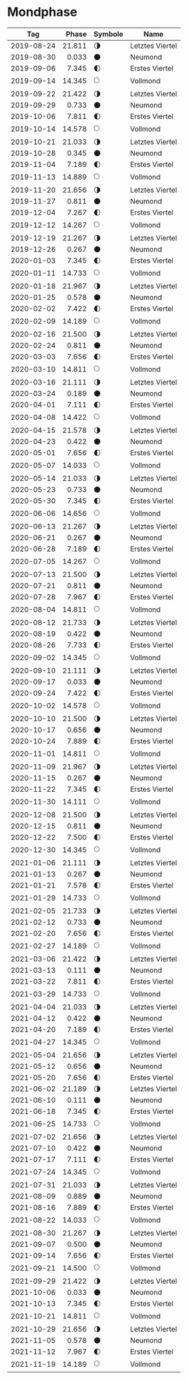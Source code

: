 # Mondphase
    
Tag        | Phase  | Symbole | Name
-----------|-------:|---|---
2019-08-24 | 21.811 | 🌗 | Letztes Viertel
2019-08-30 |  0.033 | 🌑 | Neumond
2019-09-06 |  7.345 | 🌓 | Erstes Viertel
2019-09-14 | 14.345 | 🌕 | Vollmond
2019-09-22 | 21.422 | 🌗 | Letztes Viertel
2019-09-29 |  0.733 | 🌑 | Neumond
2019-10-06 |  7.811 | 🌓 | Erstes Viertel
2019-10-14 | 14.578 | 🌕 | Vollmond
2019-10-21 | 21.033 | 🌗 | Letztes Viertel
2019-10-28 |  0.345 | 🌑 | Neumond
2019-11-04 |  7.189 | 🌓 | Erstes Viertel
2019-11-13 | 14.889 | 🌕 | Vollmond
2019-11-20 | 21.656 | 🌗 | Letztes Viertel
2019-11-27 |  0.811 | 🌑 | Neumond
2019-12-04 |  7.267 | 🌓 | Erstes Viertel
2019-12-12 | 14.267 | 🌕 | Vollmond
2019-12-19 | 21.267 | 🌗 | Letztes Viertel
2019-12-26 |  0.267 | 🌑 | Neumond
2020-01-03 |  7.345 | 🌓 | Erstes Viertel
2020-01-11 | 14.733 | 🌕 | Vollmond
2020-01-18 | 21.967 | 🌗 | Letztes Viertel
2020-01-25 |  0.578 | 🌑 | Neumond
2020-02-02 |  7.422 | 🌓 | Erstes Viertel
2020-02-09 | 14.189 | 🌕 | Vollmond
2020-02-16 | 21.500 | 🌗 | Letztes Viertel
2020-02-24 |  0.811 | 🌑 | Neumond
2020-03-03 |  7.656 | 🌓 | Erstes Viertel
2020-03-10 | 14.811 | 🌕 | Vollmond
2020-03-16 | 21.111 | 🌗 | Letztes Viertel
2020-03-24 |  0.189 | 🌑 | Neumond
2020-04-01 |  7.111 | 🌓 | Erstes Viertel
2020-04-08 | 14.422 | 🌕 | Vollmond
2020-04-15 | 21.578 | 🌗 | Letztes Viertel
2020-04-23 |  0.422 | 🌑 | Neumond
2020-05-01 |  7.656 | 🌓 | Erstes Viertel
2020-05-07 | 14.033 | 🌕 | Vollmond
2020-05-14 | 21.033 | 🌗 | Letztes Viertel
2020-05-23 |  0.733 | 🌑 | Neumond
2020-05-30 |  7.345 | 🌓 | Erstes Viertel
2020-06-06 | 14.656 | 🌕 | Vollmond
2020-06-13 | 21.267 | 🌗 | Letztes Viertel
2020-06-21 |  0.267 | 🌑 | Neumond
2020-06-28 |  7.189 | 🌓 | Erstes Viertel
2020-07-05 | 14.267 | 🌕 | Vollmond
2020-07-13 | 21.500 | 🌗 | Letztes Viertel
2020-07-21 |  0.811 | 🌑 | Neumond
2020-07-28 |  7.967 | 🌓 | Erstes Viertel
2020-08-04 | 14.811 | 🌕 | Vollmond
2020-08-12 | 21.733 | 🌗 | Letztes Viertel
2020-08-19 |  0.422 | 🌑 | Neumond
2020-08-26 |  7.733 | 🌓 | Erstes Viertel
2020-09-02 | 14.345 | 🌕 | Vollmond
2020-09-10 | 21.111 | 🌗 | Letztes Viertel
2020-09-17 |  0.033 | 🌑 | Neumond
2020-09-24 |  7.422 | 🌓 | Erstes Viertel
2020-10-02 | 14.578 | 🌕 | Vollmond
2020-10-10 | 21.500 | 🌗 | Letztes Viertel
2020-10-17 |  0.656 | 🌑 | Neumond
2020-10-24 |  7.889 | 🌓 | Erstes Viertel
2020-11-01 | 14.811 | 🌕 | Vollmond
2020-11-09 | 21.967 | 🌗 | Letztes Viertel
2020-11-15 |  0.267 | 🌑 | Neumond
2020-11-22 |  7.345 | 🌓 | Erstes Viertel
2020-11-30 | 14.111 | 🌕 | Vollmond
2020-12-08 | 21.500 | 🌗 | Letztes Viertel
2020-12-15 |  0.811 | 🌑 | Neumond
2020-12-22 |  7.500 | 🌓 | Erstes Viertel
2020-12-30 | 14.345 | 🌕 | Vollmond
2021-01-06 | 21.111 | 🌗 | Letztes Viertel
2021-01-13 |  0.267 | 🌑 | Neumond
2021-01-21 |  7.578 | 🌓 | Erstes Viertel
2021-01-29 | 14.733 | 🌕 | Vollmond
2021-02-05 | 21.733 | 🌗 | Letztes Viertel
2021-02-12 |  0.733 | 🌑 | Neumond
2021-02-20 |  7.656 | 🌓 | Erstes Viertel
2021-02-27 | 14.189 | 🌕 | Vollmond
2021-03-06 | 21.422 | 🌗 | Letztes Viertel
2021-03-13 |  0.111 | 🌑 | Neumond
2021-03-22 |  7.811 | 🌓 | Erstes Viertel
2021-03-29 | 14.733 | 🌕 | Vollmond
2021-04-04 | 21.033 | 🌗 | Letztes Viertel
2021-04-12 |  0.422 | 🌑 | Neumond
2021-04-20 |  7.189 | 🌓 | Erstes Viertel
2021-04-27 | 14.345 | 🌕 | Vollmond
2021-05-04 | 21.656 | 🌗 | Letztes Viertel
2021-05-12 |  0.656 | 🌑 | Neumond
2021-05-20 |  7.656 | 🌓 | Erstes Viertel
2021-06-02 | 21.189 | 🌗 | Letztes Viertel
2021-06-10 |  0.111 | 🌑 | Neumond
2021-06-18 |  7.345 | 🌓 | Erstes Viertel
2021-06-25 | 14.733 | 🌕 | Vollmond
2021-07-02 | 21.656 | 🌗 | Letztes Viertel
2021-07-10 |  0.422 | 🌑 | Neumond
2021-07-17 |  7.111 | 🌓 | Erstes Viertel
2021-07-24 | 14.345 | 🌕 | Vollmond
2021-07-31 | 21.033 | 🌗 | Letztes Viertel
2021-08-09 |  0.889 | 🌑 | Neumond
2021-08-16 |  7.889 | 🌓 | Erstes Viertel
2021-08-22 | 14.033 | 🌕 | Vollmond
2021-08-30 | 21.267 | 🌗 | Letztes Viertel
2021-09-07 |  0.500 | 🌑 | Neumond
2021-09-14 |  7.656 | 🌓 | Erstes Viertel
2021-09-21 | 14.500 | 🌕 | Vollmond
2021-09-29 | 21.422 | 🌗 | Letztes Viertel
2021-10-06 |  0.033 | 🌑 | Neumond
2021-10-13 |  7.345 | 🌓 | Erstes Viertel
2021-10-21 | 14.811 | 🌕 | Vollmond
2021-10-29 | 21.656 | 🌗 | Letztes Viertel
2021-11-05 |  0.578 | 🌑 | Neumond
2021-11-12 |  7.967 | 🌓 | Erstes Viertel
2021-11-19 | 14.189 | 🌕 | Vollmond
